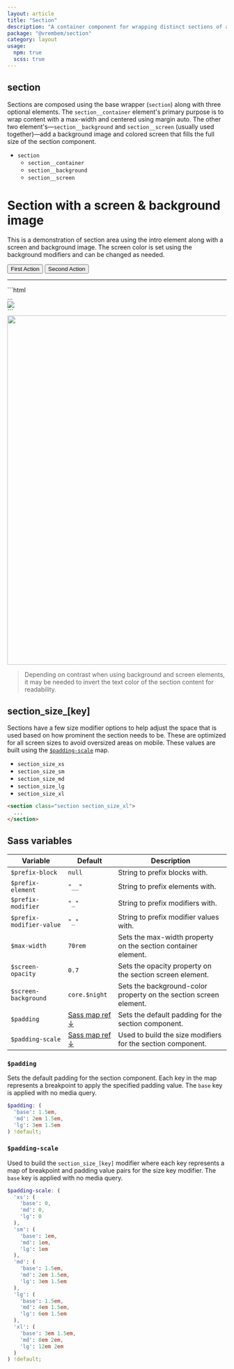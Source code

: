 ```yaml
---
layout: article
title: "Section"
description: "A container component for wrapping distinct sections of a page."
package: "@vrembem/section"
category: layout
usage:
  npm: true
  scss: true
---
```


## section

Sections are composed using the base wrapper (`section`) along with three optional elements. The `section__container` element's primary purpose is to wrap content with a max-width and centered using margin auto. The other two element's—`section__background` and `section__screen` (usually used together)—add a background image and colored screen that fills the full size of the section component.

- `section`
  - `section__container`
  - `section__background`
  - `section__screen`

<div class="section section_size_xl">
<div class="section__container max-width-xs">
<div class="gap-y color-white text-align-center">
  <h1 class="h1">Section with a screen &amp; background image</h1>
  <p class="font-size-lg">This is a demonstration of section area using the intro element along with a screen and background image. The screen color is set using the background modifiers and can be changed as needed.</p>
  <div class="button-group">
    <button class="button button_color_primary">First Action</button>
    <button class="button button_color_secondary">Second Action</button>
  </div>
</div>
<hr class="sep border-color-invert margin-y-xl" />
<div markdown="1">
```html
<section class="section section_size_xl">
  <div class="section__container">
    ...
  </div>
  <img class="section__background" src="..." />
  <div class="section__screen"></div>
</section>
```
</div>
</div>
<img src="https://picsum.photos/1200/800/?random" class="section__background" width="1200" height="800" />
<div class="section__screen"></div>
</div>

> Depending on contrast when using background and screen elements, it may be needed to invert the text color of the section content for readability.

## section_size_[key]

Sections have a few size modifier options to help adjust the space that is used based on how prominent the section needs to be. These are optimized for all screen sizes to avoid oversized areas on mobile. These values are built using the [`$padding-scale`](#padding-scale) map.

* `section_size_xs`
* `section_size_sm`
* `section_size_md`
* `section_size_lg`
* `section_size_xl`

```html
<section class="section section_size_xl">
  ...
</section>
```

## Sass variables

<div class="scroll-box">
  <table class="table table_style_bordered table_zebra table_hover table_responsive_lg">
    <thead>
      <tr>
        <th>Variable</th>
        <th>Default</th>
        <th>Description</th>
      </tr>
    </thead>
    <tbody>
      <tr>
        <td data-mobile-label="Var"><code class="code text-nowrap">$prefix-block</code></td>
        <td data-mobile-label="Default"><code class="code color-secondary text-nowrap">null</code></td>
        <td data-mobile-label="Desc">String to prefix blocks with.</td>
      </tr>
      <tr>
        <td data-mobile-label="Var"><code class="code text-nowrap">$prefix-element</code></td>
        <td data-mobile-label="Default"><code class="code color-secondary text-nowrap">"__"</code></td>
        <td data-mobile-label="Desc">String to prefix elements with.</td>
      </tr>
      <tr>
        <td data-mobile-label="Var"><code class="code text-nowrap">$prefix-modifier</code></td>
        <td data-mobile-label="Default"><code class="code color-secondary text-nowrap">"_"</code></td>
        <td data-mobile-label="Desc">String to prefix modifiers with.</td>
      </tr>
      <tr>
        <td data-mobile-label="Var"><code class="code text-nowrap">$prefix-modifier-value</code></td>
        <td data-mobile-label="Default"><code class="code color-secondary text-nowrap">"_"</code></td>
        <td data-mobile-label="Desc">String to prefix modifier values with.</td>
      </tr>
      <tr>
        <td data-mobile-label="Var"><code class="code text-nowrap">$max-width</code></td>
        <td data-mobile-label="Default"><code class="code color-secondary text-nowrap">70rem</code></td>
        <td data-mobile-label="Desc">Sets the max-width property on the section container element.</td>
      </tr>
      <tr>
        <td data-mobile-label="Var"><code class="code text-nowrap">$screen-opacity</code></td>
        <td data-mobile-label="Default"><code class="code color-secondary text-nowrap">0.7</code></td>
        <td data-mobile-label="Desc">Sets the opacity property on the section screen element.</td>
      </tr>
      <tr>
        <td data-mobile-label="Var"><code class="code text-nowrap">$screen-background</code></td>
        <td data-mobile-label="Default"><code class="code color-secondary text-nowrap">core.$night</code></td>
        <td data-mobile-label="Desc">Sets the background-color property on the section screen element.</td>
      </tr>
      <tr>
        <td data-mobile-label="Var"><code class="code text-nowrap">$padding</code></td>
        <td data-mobile-label="Default"><a class="link" href="#padding">Sass map ref &darr;</a></td>
        <td data-mobile-label="Desc">Sets the default padding for the section component.</td>
      </tr>
      <tr>
        <td data-mobile-label="Var"><code class="code text-nowrap">$padding-scale</code></td>
        <td data-mobile-label="Default"><a class="link" href="#padding-scale">Sass map ref &darr;</a></td>
        <td data-mobile-label="Desc">Used to build the size modifiers for the section component.</td>
      </tr>
    </tbody>
  </table>
</div>

### `$padding`

Sets the default padding for the section component. Each key in the map represents a breakpoint to apply the specified padding value. The `base` key is applied with no media query.

```scss
$padding: (
  'base': 1.5em,
  'md': 2em 1.5em,
  'lg': 3em 1.5em
) !default;
```

### `$padding-scale`

Used to build the `section_size_[key]` modifier where each key represents a map of breakpoint and padding value pairs for the size key modifier. The `base` key is applied with no media query.

```scss
$padding-scale: (
  'xs': (
    'base': 0,
    'md': 0,
    'lg': 0
  ),
  'sm': (
    'base': 1em,
    'md': 1em,
    'lg': 1em
  ),
  'md': (
    'base': 1.5em,
    'md': 2em 1.5em,
    'lg': 3em 1.5em
  ),
  'lg': (
    'base': 1.5em,
    'md': 4em 1.5em,
    'lg': 6em 1.5em
  ),
  'xl': (
    'base': 3em 1.5em,
    'md': 8em 2em,
    'lg': 12em 2em
  )
) !default;
```

